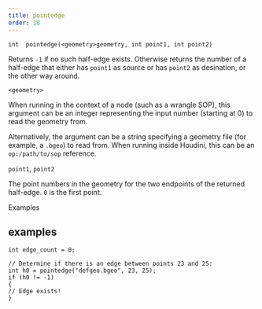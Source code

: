 ```yaml
---
title: pointedge
order: 18
---
```

`int  pointedge(<geometry>geometry, int point1, int point2)`

Returns `-1` if no such half-edge exists. Otherwise returns the number of a half-edge that either has `point1` as source or has `point2` as desination, or the other way around.

`<geometry>`

When running in the context of a node (such as a wrangle SOP), this argument can be an integer representing the input number (starting at 0) to read the geometry from.

Alternatively, the argument can be a string specifying a geometry file (for example, a `.bgeo`) to read from. When running inside Houdini, this can be an `op:/path/to/sop` reference.

`point1`, `point2`

The point numbers in the geometry for the two endpoints of the returned half-edge. `0` is the first point.

Examples

## examples

```vex
int edge_count = 0;

// Determine if there is an edge between points 23 and 25:
int h0 = pointedge("defgeo.bgeo", 23, 25);
if (h0 != -1)
{
// Edge exists!
}

```
